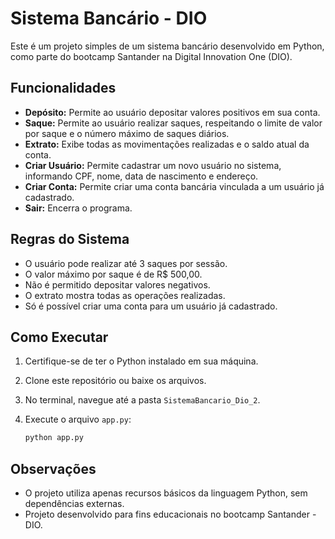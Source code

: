 # Sistema Bancário - DIO

Este é um projeto simples de um sistema bancário desenvolvido em Python, como parte do bootcamp Santander na Digital Innovation One (DIO).

## Funcionalidades

- **Depósito:** Permite ao usuário depositar valores positivos em sua conta.
- **Saque:** Permite ao usuário realizar saques, respeitando o limite de valor por saque e o número máximo de saques diários.
- **Extrato:** Exibe todas as movimentações realizadas e o saldo atual da conta.
- **Criar Usuário:** Permite cadastrar um novo usuário no sistema, informando CPF, nome, data de nascimento e endereço.
- **Criar Conta:** Permite criar uma conta bancária vinculada a um usuário já cadastrado.
- **Sair:** Encerra o programa.

## Regras do Sistema

- O usuário pode realizar até 3 saques por sessão.
- O valor máximo por saque é de R$ 500,00.
- Não é permitido depositar valores negativos.
- O extrato mostra todas as operações realizadas.
- Só é possível criar uma conta para um usuário já cadastrado.

## Como Executar

1. Certifique-se de ter o Python instalado em sua máquina.
2. Clone este repositório ou baixe os arquivos.
3. No terminal, navegue até a pasta `SistemaBancario_Dio_2`.
4. Execute o arquivo `app.py`:

   ```sh
   python app.py
   ```

## Observações

- O projeto utiliza apenas recursos básicos da linguagem Python, sem dependências externas.
- Projeto desenvolvido para fins educacionais no bootcamp Santander - DIO.